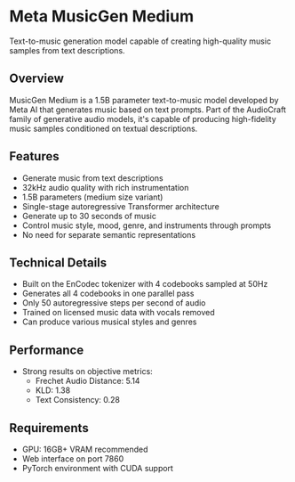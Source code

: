 # Meta MusicGen Medium

Text-to-music generation model capable of creating high-quality music samples from text descriptions.

## Overview
MusicGen Medium is a 1.5B parameter text-to-music model developed by Meta AI that generates music based on text prompts. Part of the AudioCraft family of generative audio models, it's capable of producing high-fidelity music samples conditioned on textual descriptions.

## Features
- Generate music from text descriptions
- 32kHz audio quality with rich instrumentation
- 1.5B parameters (medium size variant)
- Single-stage autoregressive Transformer architecture
- Generate up to 30 seconds of music
- Control music style, mood, genre, and instruments through prompts
- No need for separate semantic representations

## Technical Details
- Built on the EnCodec tokenizer with 4 codebooks sampled at 50Hz
- Generates all 4 codebooks in one parallel pass
- Only 50 autoregressive steps per second of audio
- Trained on licensed music data with vocals removed
- Can produce various musical styles and genres

## Performance
- Strong results on objective metrics:
  - Frechet Audio Distance: 5.14
  - KLD: 1.38
  - Text Consistency: 0.28

## Requirements
- GPU: 16GB+ VRAM recommended
- Web interface on port 7860
- PyTorch environment with CUDA support